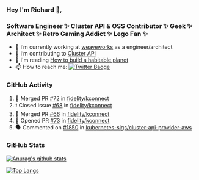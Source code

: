 ### Hey I'm Richard 👋, 

<h3 align="left">Software Engineer ✨ Cluster API & OSS Contributor ✨ Geek ✨ Architect ✨ Retro Gaming Addict ✨ Lego Fan ✨</h3>

- 🔭 I’m currently working at [weaveworks](https://github.com/weaveworks) as a engineer/architect
- 👯 I’m contributing to [Cluster API](https://github.com/kubernetes-sigs/cluster-api-provider-aws/pulls?q=is%3Aissue+is%3Apr+author%3Arichardcase+)
- 💬 I'm reading [How to build a habitable planet](https://www.amazon.co.uk/How-Build-Habitable-Planet-Humankind/dp/0691140065)
- 📫 How to reach me: [![Twitter Badge](https://img.shields.io/badge/-@fruit_case-00acee?style=flat&logo=Twitter&logoColor=white)](https://twitter.com/intent/follow?screen_name=fruit_case "Follow on Twitter")

### GitHub Activity 

<!--START_SECTION:activity-->
1. 🎉 Merged PR [#72](https://github.com//fidelity/kconnect/pull/72) in [fidelity/kconnect](https://github.com//fidelity/kconnect)
2. ❗️ Closed issue [#68](https://github.com//fidelity/kconnect/issues/68) in [fidelity/kconnect](https://github.com//fidelity/kconnect)
3. 🎉 Merged PR [#66](https://github.com//fidelity/kconnect/pull/66) in [fidelity/kconnect](https://github.com//fidelity/kconnect)
4. 💪 Opened PR [#73](https://github.com//fidelity/kconnect/pull/73) in [fidelity/kconnect](https://github.com//fidelity/kconnect)
5. 🗣 Commented on [#1850](https://github.com//kubernetes-sigs/cluster-api-provider-aws/issues/1850) in [kubernetes-sigs/cluster-api-provider-aws](https://github.com//kubernetes-sigs/cluster-api-provider-aws)
<!--END_SECTION:activity-->

### GitHub Stats

[![Anurag's github stats](https://github-readme-stats.vercel.app/api?username=richardcase&count_private=true&show_icons=true)](https://github.com/anuraghazra/github-readme-stats)

[![Top Langs](https://github-readme-stats.vercel.app/api/top-langs/?username=richardcase&hide=html&layout=compact)](https://github.com/anuraghazra/github-readme-stats)
